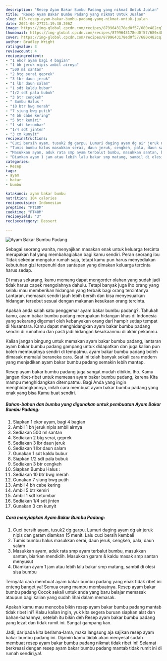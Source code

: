```yaml
---
description: "Resep Ayam Bakar Bumbu Padang yang nikmat Untuk Jualan"
title: "Resep Ayam Bakar Bumbu Padang yang nikmat Untuk Jualan"
slug: 613-resep-ayam-bakar-bumbu-padang-yang-nikmat-untuk-jualan
date: 2021-06-27T21:19:30.206Z
image: https://img-global.cpcdn.com/recipes/8799643178ed0f57/680x482cq70/ayam-bakar-bumbu-padang-foto-resep-utama.jpg
thumbnail: https://img-global.cpcdn.com/recipes/8799643178ed0f57/680x482cq70/ayam-bakar-bumbu-padang-foto-resep-utama.jpg
cover: https://img-global.cpcdn.com/recipes/8799643178ed0f57/680x482cq70/ayam-bakar-bumbu-padang-foto-resep-utama.jpg
author: Bradley Wright
ratingvalue: 3
reviewcount: 4
recipeingredient:
- "1 ekor ayam bagi 4 bagian"
- "1 bh jeruk nipis ambil airnya"
- "500 ml santan"
- "2 btg serai geprek"
- "3 lbr daun jeruk"
- "1 lbr daun salam"
- "1 sdt kaldu bubur"
- "1/2 sdt pala bubuk"
- "3 btr cengkeh"
- " Bumbu Halus "
- "10 btr bwg merah"
- "7 siung bwg putih"
- "4 bh cabe kering"
- "5 btr kemiri"
- "1 sdt ketumbar"
- "1/4 sdt jinten"
- "3 cm kunyit"
recipeinstructions:
- "Cuci bersih ayam, tusuk2 dg garpu. Lumuri daging ayam dg air jeruk nipis dan garam diamkan 15 menit. Lalu cuci bersih kembali"
- "Tumis bumbu halus masukkan serai, daun jeruk, cengkeh, pala, daun salam"
- "Masukkan ayam, aduk rata smp ayam terbalut bumbu, masukkan santan, biarkan mendidih. Masukkan garam &amp; kaldu masak smp santan menyusut"
- "Diamkan ayam 1 jam atau lebih lalu bakar smp matang, sambil di olesi sisa bumbu"
categories:
- Resep
tags:
- ayam
- bakar
- bumbu

katakunci: ayam bakar bumbu 
nutrition: 104 calories
recipecuisine: Indonesian
preptime: "PT10M"
cooktime: "PT48M"
recipeyield: "3"
recipecategory: Dessert

---
```



![Ayam Bakar Bumbu Padang](https://img-global.cpcdn.com/recipes/8799643178ed0f57/680x482cq70/ayam-bakar-bumbu-padang-foto-resep-utama.jpg)

Sebagai seorang wanita, menyajikan masakan enak untuk keluarga tercinta merupakan hal yang membahagiakan bagi kamu sendiri. Peran seorang ibu Tidak sekedar mengatur rumah saja, tetapi kamu pun harus menyediakan kebutuhan gizi terpenuhi dan santapan yang dimakan keluarga tercinta harus sedap.

Di masa  sekarang, kamu memang dapat mengorder olahan yang sudah jadi tidak harus capek mengolahnya dahulu. Tetapi banyak juga lho orang yang selalu mau memberikan hidangan yang terbaik bagi orang tercintanya. Lantaran, memasak sendiri jauh lebih bersih dan bisa menyesuaikan hidangan tersebut sesuai dengan makanan kesukaan orang tercinta. 



Apakah anda salah satu penggemar ayam bakar bumbu padang?. Tahukah kamu, ayam bakar bumbu padang merupakan hidangan khas di Indonesia yang sekarang digemari oleh kebanyakan orang dari hampir setiap tempat di Nusantara. Kamu dapat menghidangkan ayam bakar bumbu padang sendiri di rumahmu dan pasti jadi hidangan kesukaanmu di akhir pekanmu.

Kalian jangan bingung untuk memakan ayam bakar bumbu padang, lantaran ayam bakar bumbu padang gampang untuk didapatkan dan juga kalian pun boleh membuatnya sendiri di tempatmu. ayam bakar bumbu padang boleh dimasak memalui beraneka cara. Saat ini telah banyak sekali cara modern yang menjadikan ayam bakar bumbu padang semakin lebih mantap.

Resep ayam bakar bumbu padang juga sangat mudah dibikin, lho. Kamu jangan ribet-ribet untuk memesan ayam bakar bumbu padang, karena Kita mampu menghidangkan ditempatmu. Bagi Anda yang ingin menghidangkannya, inilah cara membuat ayam bakar bumbu padang yang enak yang bisa Kamu buat sendiri.

<!--inarticleads1-->

##### Bahan-bahan dan bumbu yang digunakan untuk pembuatan Ayam Bakar Bumbu Padang:

1. Siapkan 1 ekor ayam, bagi 4 bagian
1. Ambil 1 bh jeruk nipis ambil airnya
1. Sediakan 500 ml santan
1. Sediakan 2 btg serai, geprek
1. Sediakan 3 lbr daun jeruk
1. Sediakan 1 lbr daun salam
1. Gunakan 1 sdt kaldu bubur
1. Siapkan 1/2 sdt pala bubuk
1. Sediakan 3 btr cengkeh
1. Siapkan  Bumbu Halus :
1. Sediakan 10 btr bwg merah
1. Gunakan 7 siung bwg putih
1. Ambil 4 bh cabe kering
1. Ambil 5 btr kemiri
1. Ambil 1 sdt ketumbar
1. Sediakan 1/4 sdt jinten
1. Gunakan 3 cm kunyit




<!--inarticleads2-->

##### Cara menyiapkan Ayam Bakar Bumbu Padang:

1. Cuci bersih ayam, tusuk2 dg garpu. Lumuri daging ayam dg air jeruk nipis dan garam diamkan 15 menit. Lalu cuci bersih kembali
1. Tumis bumbu halus masukkan serai, daun jeruk, cengkeh, pala, daun salam
1. Masukkan ayam, aduk rata smp ayam terbalut bumbu, masukkan santan, biarkan mendidih. Masukkan garam &amp; kaldu masak smp santan menyusut
1. Diamkan ayam 1 jam atau lebih lalu bakar smp matang, sambil di olesi sisa bumbu




Ternyata cara membuat ayam bakar bumbu padang yang enak tidak ribet ini enteng banget ya! Semua orang mampu membuatnya. Resep ayam bakar bumbu padang Cocok sekali untuk anda yang baru belajar memasak ataupun bagi kalian yang sudah lihai dalam memasak.

Apakah kamu mau mencoba bikin resep ayam bakar bumbu padang mantab tidak ribet ini? Kalau kalian ingin, yuk kita segera buruan siapkan alat dan bahan-bahannya, setelah itu bikin deh Resep ayam bakar bumbu padang yang lezat dan tidak rumit ini. Sangat gampang kan. 

Jadi, daripada kita berlama-lama, maka langsung aja sajikan resep ayam bakar bumbu padang ini. Dijamin kamu tiidak akan menyesal sudah membuat resep ayam bakar bumbu padang nikmat tidak ribet ini! Selamat berkreasi dengan resep ayam bakar bumbu padang mantab tidak rumit ini di rumah sendiri,ya!.

